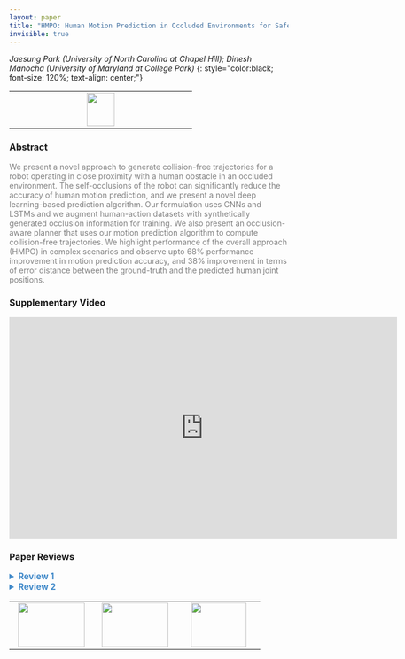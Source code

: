 ```yaml
---
layout: paper
title: "HMPO: Human Motion Prediction in Occluded Environments for Safe Motion Planning"
invisible: true
---
```

*Jaesung Park (University of North Carolina at Chapel Hill); Dinesh Manocha (University of Maryland at College Park)*
{: style="color:black; font-size: 120%; text-align: center;"}

<table width="20%"> <tr>
<td style="width: 20%; text-align: center;"><a href="http://www.roboticsproceedings.org/rss16/p051.pdf"><img src="{{ site.baseurl }}/images/paper_link.png"
width = "50"  height = "60"/> </a> </td>

</tr></table>

### Abstract
<html><p style="color:gray; font-size: 100%; text-align: justified;">
We present a novel approach to generate collision-free trajectories for a robot operating in close proximity with a human obstacle in an occluded environment. The self-occlusions of the robot can significantly reduce the accuracy of human motion prediction, and we present a novel deep learning-based prediction algorithm. Our formulation uses CNNs and LSTMs and we augment human-action datasets with synthetically generated occlusion information for training. We also present an occlusion-aware planner that uses our motion prediction algorithm to compute collision-free trajectories. We highlight performance of the overall approach (HMPO) in complex scenarios and observe upto 68% performance improvement in motion prediction accuracy, and 38% improvement in terms of error distance between the ground-truth and the predicted human joint positions.
</p></html>

### Supplementary Video
<iframe width="700" height="400" src="https://www.youtube.com/embed/X58KBq4PisY " frameborder="0" allow="accelerometer; autoplay; encrypted-media; gyroscope; picture-in-picture" allowfullscreen></iframe>

### Paper Reviews
<details><summary style="font-size:110%; color:#438BCA; cursor: pointer;"><b> Review 1</b></summary>
<p style="color:gray; font-size: 100%; text-align: justified; white-space: pre-line">

Comments:

*. This paper seeks to address the important problem of generating collision-free paths for a robot by predicting human motion in occluded scenes. The idea of introducing occlusion-based constraints in the objective function for motion planning is well motivated.

*. Please consider revising the description in the paper to clearly state the inputs and outputs of the different components. For instance, until Section IV, it is unclear what the inputs and outputs are of the human motion prediction component, although this component is referenced multiple times in the initial few sections.

*. Could you please highlight the specific novel contributions instead of claiming that the entire approach is novel? The use of deep networks for human motion prediction is not really new, especially when you seem to be using pre-trained features. The novelty here seems to be in the inclusion of the "occlusion masks" to augment the input data vectors. In a similar manner, the optimization-based algorithm for robot trajectory planning is not new; in fact, even the inclusion of additional occlusion-based constraints is not really new. The novelty here seems to be in the particular formulation (and the associated heuristics) introduced in the paper. 

*. Is the insertion of occlusion (based on forward kinematics) in the human motion tracking datasets accurate? How is the corresponding ground truth determined for experimental evaluation? If this projection is accurate, is it potentially possible to build on such an approach to determine regions of occlusion in images without having to use the deep networks? This would be a more classical approach for predicting human motion, and it may be more computationally efficient.

*. The stated improvement in performance, especially in action classification, in the text of the paper does not seem to match the numbers in the table. Does HMPO really improve classification accuracy by 63% or 86% and if so how/why? 

</p> </details>

<details><summary style="font-size:110%; color:#438BCA; cursor: pointer;"><b> Review 2</b></summary>
<p style="color:gray; font-size: 100%; text-align: justified; white-space: pre-line">
The authors present an approach for motion planning when working alongside a human. I think this is a good problem to solve. The idea is that the authors train a neural net to solve the problem. The model architecture is based on a CNN component, which uses pretrained ResNet features.They train an LSTM to predict (a) human action, (b) joint positions, and (c) degree of occlusion. They made predictions out to 3 seconds in to the future. I would've liked some extra details about the neural net and training parameters

The paper focuses on occlusions caused specifically by the robot arm. This means that instead of collecting a new dataset, they can use simulated images and generate their own augmented datasets. They report prediction results on three different datasets with occlusion. I would have liked to see plots of accuracy over time, instead of just the single accuracy measure reported in Table 1. Error still seems extremely high to me -- at best being 31.8 cm -- but the authors did a good number of comparisons against different baselines.

The motion optimization algorithm isn't too novel, but seems thorough and well-explained. I think the biggest problem I have with this is that I'm not sure how this would be used in the real world. The neural net is given both the images with and without the robot occluding the scene, which is a problem. The authors describe some real robot experiments, but they don't show it in their video and it's not clear to me exactly how this would work.

In the end, I thought it was a good paper, but not an amazing one. More thorough results would help a lot.

Minor notes:
- There are some weird artifacts and spacing. On pg. 8, for example, there's a really big gap between two paragraphs. I think the authors could always expand the paper, add more images of their data or experiments, and generally better use space.
- "Small caps" captions for tables are pretty annoying, kind of hard to read. 
- pg. 6: "prevents the robot to occlude" --> "prevents the robot from occluding"
</p> </details>

<table width="100%"><tr><td style="width: 30%; text-align: center;"><a href="{{ site.baseurl }}/program/papers/50"> <img src="{{ site.baseurl }}/images/previous_icon.png" width = "120"  height = "80"/> </a> </td>

<td style="width: 30%; text-align: center;"><a href="{{ site.baseurl }}/program/papers"> <img src="{{ site.baseurl }}/images/overview_icon.png" width = "120"  height = "80"/> </a> </td> 

<td style="width: 30%; text-align: center;"><a href="{{ site.baseurl }}/program/papers/52"> <img src="{{ site.baseurl }}/images/next_icon.png" width = "100"  height = "80"/> </a> </td> 

</tr></table>

